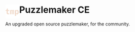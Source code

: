 <div>
  <img align="left" width="44px" src="https://github.com/craftablescience/puzzlemaker_ce/blob/main/res/logo/logo.png?raw=true" alt="Puzzlemaker CE Logo" />
  <h1>Puzzlemaker CE</h1>
</div>

An upgraded open source puzzlemaker, for the community.
